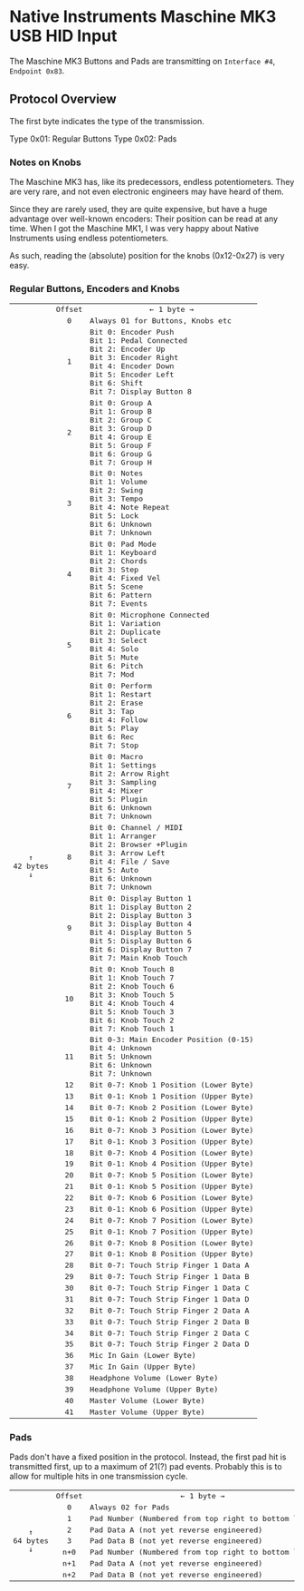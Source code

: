 # Native Instruments Maschine MK3 USB HID Input

The Maschine MK3 Buttons and Pads are transmitting on `Interface #4`, `Endpoint 0x83`.



## Protocol Overview

The first byte indicates the type of the transmission.

Type 0x01: Regular Buttons
Type 0x02: Pads

### Notes on Knobs

The Maschine MK3 has, like its predecessors, endless potentiometers. They
are very rare, and not even electronic engineers may have heard of them.

Since they are rarely used, they are quite expensive, but have a huge advantage
over well-known encoders: Their position can be read at any time. When I got the
Maschine MK1, I was very happy about Native Instruments using endless potentiometers.

As such, reading the (absolute) position for the knobs (0x12-0x27) is very easy.

### Regular Buttons, Encoders and Knobs

<table style="whitespace: nowrap;">
    <tr>
        <td></td>
        <td style="white-space:nowrap;font-family:monospace;text-align: center;"> Offset </td>
        <td style="white-space:nowrap;font-family:monospace;text-align: center;"> ← 1 byte → </td>
    </tr>
       <tr>
       <td rowspan="84" style="white-space:nowrap;font-family:monospace;text-align: center;"> ↑<br/>42 bytes <br/> ↓</td>
       <td style="white-space:nowrap;font-family:monospace;text-align: center;"> 0 </td>
       <td style="white-space:nowrap;font-family:monospace;"> Always 01 for Buttons, Knobs etc </td>
    </tr>
    <tr>
        <td style="white-space:nowrap;font-family:monospace;text-align: center;"> 1 </td>
        <td style="white-space:nowrap;font-family:monospace;">
            Bit 0: Encoder Push<br/>
            Bit 1: Pedal Connected<br/>
            Bit 2: Encoder Up<br/>
            Bit 3: Encoder Right<br/>
            Bit 4: Encoder Down<br/>
            Bit 5: Encoder Left<br/>
            Bit 6: Shift<br/>
            Bit 7: Display Button 8<br/>
        </td>
    </tr>
    <tr>
        <td style="white-space:nowrap;font-family:monospace;text-align: center;"> 2 </td>
        <td style="white-space:nowrap;font-family:monospace;">
            Bit 0: Group A<br/>
            Bit 1: Group B<br/>
            Bit 2: Group C<br/>
            Bit 3: Group D<br/>
            Bit 4: Group E<br/>
            Bit 5: Group F<br/>
            Bit 6: Group G<br/>
            Bit 7: Group H<br/>
        </td>
    </tr>
    <tr>
        <td style="white-space:nowrap;font-family:monospace;text-align: center;"> 3 </td>
        <td style="white-space:nowrap;font-family:monospace;">
            Bit 0: Notes<br/>
            Bit 1: Volume<br/>
            Bit 2: Swing<br/>
            Bit 3: Tempo<br/>
            Bit 4: Note Repeat<br/>
            Bit 5: Lock<br/>
            Bit 6: Unknown<br/>
            Bit 7: Unknown<br/>
        </td>
    </tr>
    <tr>
        <td style="white-space:nowrap;font-family:monospace;text-align: center;"> 4 </td>
        <td style="white-space:nowrap;font-family:monospace;">
            Bit 0: Pad Mode<br/>
            Bit 1: Keyboard<br/>
            Bit 2: Chords<br/>
            Bit 3: Step<br/>
            Bit 4: Fixed Vel<br/>
            Bit 5: Scene<br/>
            Bit 6: Pattern<br/>
            Bit 7: Events<br/>
        </td>
    </tr>
    <tr>
        <td style="white-space:nowrap;font-family:monospace;text-align: center;"> 5 </td>
        <td style="white-space:nowrap;font-family:monospace;">
            Bit 0: Microphone Connected<br/>
            Bit 1: Variation<br/>
            Bit 2: Duplicate<br/>
            Bit 3: Select<br/>
            Bit 4: Solo<br/>
            Bit 5: Mute<br/>
            Bit 6: Pitch<br/>
            Bit 7: Mod<br/>
        </td>
    </tr>
    <tr>
        <td style="white-space:nowrap;font-family:monospace;text-align: center;"> 6 </td>
        <td style="white-space:nowrap;font-family:monospace;">
            Bit 0: Perform<br/>
            Bit 1: Restart<br/>
            Bit 2: Erase<br/>
            Bit 3: Tap<br/>
            Bit 4: Follow<br/>
            Bit 5: Play<br/>
            Bit 6: Rec<br/>
            Bit 7: Stop<br/>
        </td>
    </tr>
    <tr>
        <td style="white-space:nowrap;font-family:monospace;text-align: center;"> 7 </td>
        <td style="white-space:nowrap;font-family:monospace;">
            Bit 0: Macro<br/>
            Bit 1: Settings<br/>
            Bit 2: Arrow Right<br/>
            Bit 3: Sampling<br/>
            Bit 4: Mixer<br/>
            Bit 5: Plugin<br/>
            Bit 6: Unknown<br/>
            Bit 7: Unknown<br/>
        </td>
    </tr>
    <tr>
        <td style="white-space:nowrap;font-family:monospace;text-align: center;"> 8 </td>
        <td style="white-space:nowrap;font-family:monospace;">
            Bit 0: Channel / MIDI<br/>
            Bit 1: Arranger<br/>
            Bit 2: Browser +Plugin<br/>
            Bit 3: Arrow Left<br/>
            Bit 4: File / Save<br/>
            Bit 5: Auto<br/>
            Bit 6: Unknown<br/>
            Bit 7: Unknown<br/>
        </td>
    </tr>
    <tr>
        <td style="white-space:nowrap;font-family:monospace;text-align: center;"> 9 </td>
        <td style="white-space:nowrap;font-family:monospace;">
            Bit 0: Display Button 1<br/>
            Bit 1: Display Button 2<br/>
            Bit 2: Display Button 3<br/>
            Bit 3: Display Button 4<br/>
            Bit 4: Display Button 5<br/>
            Bit 5: Display Button 6<br/>
            Bit 6: Display Button 7<br/>
            Bit 7: Main Knob Touch<br/>
        </td>
    </tr>
    <tr>
        <td style="white-space:nowrap;font-family:monospace;text-align: center;"> 10 </td>
        <td style="white-space:nowrap;font-family:monospace;">
            Bit 0: Knob Touch 8<br/>
            Bit 1: Knob Touch 7<br/>
            Bit 2: Knob Touch 6<br/>
            Bit 3: Knob Touch 5<br/>
            Bit 4: Knob Touch 4<br/>
            Bit 5: Knob Touch 3<br/>
            Bit 6: Knob Touch 2<br/>
            Bit 7: Knob Touch 1<br/>
        </td>
    </tr>
    <tr>
        <td style="white-space:nowrap;font-family:monospace;text-align: center;"> 11 </td>
        <td style="white-space:nowrap;font-family:monospace;">
            Bit 0-3: Main Encoder Position (0-15)<br/>
            Bit 4: Unknown<br/>
            Bit 5: Unknown<br/>
            Bit 6: Unknown<br/>
            Bit 7: Unknown<br/>
        </td>
    </tr>
    <tr>
        <td style="white-space:nowrap;font-family:monospace;text-align: center;"> 12 </td>
        <td style="white-space:nowrap;font-family:monospace;">
            Bit 0-7: Knob 1 Position (Lower Byte)
        </td>
    </tr>
    <tr>
        <td style="white-space:nowrap;font-family:monospace;text-align: center;"> 13 </td>
        <td style="white-space:nowrap;font-family:monospace;">
            Bit 0-1: Knob 1 Position (Upper Byte)
        </td>
    </tr>
    <tr>
        <td style="white-space:nowrap;font-family:monospace;text-align: center;"> 14 </td>
        <td style="white-space:nowrap;font-family:monospace;">
            Bit 0-7: Knob 2 Position (Lower Byte)
        </td>
    </tr>
    <tr>
        <td style="white-space:nowrap;font-family:monospace;text-align: center;"> 15 </td>
        <td style="white-space:nowrap;font-family:monospace;">
            Bit 0-1: Knob 2 Position (Upper Byte)
        </td>
    </tr>
    <tr>
        <td style="white-space:nowrap;font-family:monospace;text-align: center;"> 16 </td>
        <td style="white-space:nowrap;font-family:monospace;">
            Bit 0-7: Knob 3 Position (Lower Byte)
        </td>
    </tr>
    <tr>
        <td style="white-space:nowrap;font-family:monospace;text-align: center;"> 17 </td>
        <td style="white-space:nowrap;font-family:monospace;">
            Bit 0-1: Knob 3 Position (Upper Byte)
        </td>
    </tr>
    <tr>
        <td style="white-space:nowrap;font-family:monospace;text-align: center;"> 18 </td>
        <td style="white-space:nowrap;font-family:monospace;">
            Bit 0-7: Knob 4 Position (Lower Byte)
        </td>
    </tr>
    <tr>
        <td style="white-space:nowrap;font-family:monospace;text-align: center;"> 19 </td>
        <td style="white-space:nowrap;font-family:monospace;">
            Bit 0-1: Knob 4 Position (Upper Byte)
        </td>
    </tr>
    <tr>
        <td style="white-space:nowrap;font-family:monospace;text-align: center;"> 20 </td>
        <td style="white-space:nowrap;font-family:monospace;">
            Bit 0-7: Knob 5 Position (Lower Byte)
        </td>
    </tr>
    <tr>
        <td style="white-space:nowrap;font-family:monospace;text-align: center;"> 21 </td>
        <td style="white-space:nowrap;font-family:monospace;">
            Bit 0-1: Knob 5 Position (Upper Byte)
        </td>
    </tr>
    <tr>
        <td style="white-space:nowrap;font-family:monospace;text-align: center;"> 22 </td>
        <td style="white-space:nowrap;font-family:monospace;">
            Bit 0-7: Knob 6 Position (Lower Byte)
        </td>
    </tr>
    <tr>
        <td style="white-space:nowrap;font-family:monospace;text-align: center;"> 23 </td>
        <td style="white-space:nowrap;font-family:monospace;">
            Bit 0-1: Knob 6 Position (Upper Byte)
        </td>
    </tr>
    <tr>
        <td style="white-space:nowrap;font-family:monospace;text-align: center;"> 24 </td>
        <td style="white-space:nowrap;font-family:monospace;">
            Bit 0-7: Knob 7 Position (Lower Byte)
        </td>
    </tr>
    <tr>
        <td style="white-space:nowrap;font-family:monospace;text-align: center;"> 25 </td>
        <td style="white-space:nowrap;font-family:monospace;">
            Bit 0-1: Knob 7 Position (Upper Byte)
        </td>
    </tr>
    <tr>
        <td style="white-space:nowrap;font-family:monospace;text-align: center;"> 26 </td>
        <td style="white-space:nowrap;font-family:monospace;">
            Bit 0-7: Knob 8 Position (Lower Byte)
        </td>
    </tr>
    <tr>
        <td style="white-space:nowrap;font-family:monospace;text-align: center;"> 27 </td>
        <td style="white-space:nowrap;font-family:monospace;">
            Bit 0-1: Knob 8 Position (Upper Byte)
        </td>
    </tr>
    <tr>
        <td style="white-space:nowrap;font-family:monospace;text-align: center;"> 28 </td>
        <td style="white-space:nowrap;font-family:monospace;">
            Bit 0-7: Touch Strip Finger 1 Data A
        </td>
    </tr>
    <tr>
        <td style="white-space:nowrap;font-family:monospace;text-align: center;"> 29 </td>
        <td style="white-space:nowrap;font-family:monospace;">
            Bit 0-7: Touch Strip Finger 1 Data B
        </td>
    </tr>
    <tr>
        <td style="white-space:nowrap;font-family:monospace;text-align: center;"> 30 </td>
        <td style="white-space:nowrap;font-family:monospace;">
            Bit 0-7: Touch Strip Finger 1 Data C
        </td>
    </tr>
    <tr>
        <td style="white-space:nowrap;font-family:monospace;text-align: center;"> 31 </td>
        <td style="white-space:nowrap;font-family:monospace;">
            Bit 0-7: Touch Strip Finger 1 Data D
        </td>
    </tr>
    <tr>
        <td style="white-space:nowrap;font-family:monospace;text-align: center;"> 32 </td>
        <td style="white-space:nowrap;font-family:monospace;">
            Bit 0-7: Touch Strip Finger 2 Data A
        </td>
    </tr>
    <tr>
        <td style="white-space:nowrap;font-family:monospace;text-align: center;"> 33 </td>
        <td style="white-space:nowrap;font-family:monospace;">
            Bit 0-7: Touch Strip Finger 2 Data B
        </td>
    </tr>
    <tr>
        <td style="white-space:nowrap;font-family:monospace;text-align: center;"> 34 </td>
        <td style="white-space:nowrap;font-family:monospace;">
            Bit 0-7: Touch Strip Finger 2 Data C
        </td>
    </tr>
    <tr>
        <td style="white-space:nowrap;font-family:monospace;text-align: center;"> 35 </td>
        <td style="white-space:nowrap;font-family:monospace;">
            Bit 0-7: Touch Strip Finger 2 Data D
        </td>
    </tr>
    <tr>
        <td style="white-space:nowrap;font-family:monospace;text-align: center;"> 36 </td>
        <td style="white-space:nowrap;font-family:monospace;">
            Mic In Gain (Lower Byte)
        </td>
    </tr>
    <tr>
        <td style="white-space:nowrap;font-family:monospace;text-align: center;"> 37 </td>
        <td style="white-space:nowrap;font-family:monospace;">
            Mic In Gain (Upper Byte)
        </td>
    </tr>
    <tr>
        <td style="white-space:nowrap;font-family:monospace;text-align: center;"> 38 </td>
        <td style="white-space:nowrap;font-family:monospace;">
            Headphone Volume (Lower Byte)
        </td>
    </tr>
    <tr>
        <td style="white-space:nowrap;font-family:monospace;text-align: center;"> 39 </td>
        <td style="white-space:nowrap;font-family:monospace;">
            Headphone Volume (Upper Byte)
        </td>
    </tr>
    <tr>
        <td style="white-space:nowrap;font-family:monospace;text-align: center;"> 40 </td>
        <td style="white-space:nowrap;font-family:monospace;">
            Master Volume (Lower Byte)
        </td>
    </tr>
    <tr>
        <td style="white-space:nowrap;font-family:monospace;text-align: center;"> 41 </td>
        <td style="white-space:nowrap;font-family:monospace;">
            Master Volume (Upper Byte)
        </td>
    </tr>
</table>


### Pads

Pads don't have a fixed position in the protocol. Instead, the first pad
hit is transmitted first, up to a maximum of 21(?) pad events. Probably
this is to allow for multiple hits in one transmission cycle.

<table style="whitespace: nowrap;">
    <tr>
        <td></td>
        <td style="white-space:nowrap;font-family:monospace;text-align: center;"> Offset </td>
        <td style="white-space:nowrap;font-family:monospace;text-align: center;"> ← 1 byte → </td>
    </tr>
       <tr>
       <td rowspan="84" style="white-space:nowrap;font-family:monospace;text-align: center;"> ↑<br/>64 bytes <br/> ↓</td>
       <td style="white-space:nowrap;font-family:monospace;text-align: center;"> 0 </td>
       <td style="white-space:nowrap;font-family:monospace;"> Always 02 for Pads</td>
    </tr>
    <tr>
        <td style="white-space:nowrap;font-family:monospace;text-align: center;"> 1 </td>
        <td style="white-space:nowrap;font-family:monospace;">
           Pad Number (Numbered from top right to bottom left)
        </td>
    </tr>
    <tr>
        <td style="white-space:nowrap;font-family:monospace;text-align: center;"> 2 </td>
        <td style="white-space:nowrap;font-family:monospace;">
           Pad Data A (not yet reverse engineered)
        </td>
    </tr>
    <tr>
        <td style="white-space:nowrap;font-family:monospace;text-align: center;"> 3 </td>
        <td style="white-space:nowrap;font-family:monospace;">
           Pad Data B (not yet reverse engineered)
        </td>
    </tr>
    <tr>
        <td style="white-space:nowrap;font-family:monospace;text-align: center;"> n+0 </td>
        <td style="white-space:nowrap;font-family:monospace;">
           Pad Number (Numbered from top right to bottom left)
        </td>
    </tr>
    <tr>
        <td style="white-space:nowrap;font-family:monospace;text-align: center;"> n+1 </td>
        <td style="white-space:nowrap;font-family:monospace;">
           Pad Data A (not yet reverse engineered)
        </td>
    </tr>
    <tr>
        <td style="white-space:nowrap;font-family:monospace;text-align: center;"> n+2 </td>
        <td style="white-space:nowrap;font-family:monospace;">
           Pad Data B (not yet reverse engineered)
        </td>
    </tr>
</table>


